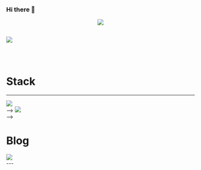 ### Hi there 👋


<!-- 헤더 -->
<div align="center">
  <img src="https://capsule-render.vercel.app/api?type=waving&color=timeGradient&height=300&section=header&text=SsangSoo%20&fontSize=90">
</div>

<br>


  <img src="https://velog.velcdn.com/images/tjdtn4484/post/21c08eef-d5ae-4af6-b896-288c67680900/image.PNG"> <br> 
<!--  Ha~ Ha~ Ha~ <br> -->
</span>
</div>


<br><br>

<!-- 스택 -->
<div align="left">
<h1>Stack</h1> 
<hr>
<!-- 언어 -->
<!--   <img src="https://img.shields.io/badge/HTML5-E34F26?style=for-the-badge&logo=html5&logoColor=white"> -->
<!--   <img src="https://img.shields.io/badge/CSS3-1572B6?style=for-the-badge&logo=css3&logoColor=white"> <br> -->
<!--   <img src="https://img.shields.io/badge/JAVA-1E8CBE?style=for-the-badge&logo=Java&logoColor=white"><br> -->

<!-- 프레임워크 -->

<!--  <img src="https://img.shields.io/badge/Spring-6DB33F?style=for-the-badge&logo=Spring&logoColor=white"> -->
<!--   <img src="https://img.shields.io/badge/SpringBoot-6DB33F?style=for-the-badge&logo=Spring Boot&logoColor=white"> -->
<!--   <img src="https://img.shields.io/badge/Spring Security-6DB33F?style=for-the-badge&logo=Spring Security&logoColor=white">  <br> -->

<!-- JPA -->  <img src="https://img.shields.io/badge/JPA-06AC38?style=for-the-badge&logo=JPA&logoColor=white"> <br> -->
<!-- DB -->   <img src="https://img.shields.io/badge/MySql-4479A1?style=for-the-badge&logo=MySQL&logoColor=white"> <br> -->
<!-- AWS -->  
<!-- <img src="https://img.shields.io/badge/Amazon EC2-FF9900?style=for-the-badge&logo=amazonec2&logoColor=white"> -->
<!-- <img src="https://img.shields.io/badge/Amazon RDS-527FFF?style=for-the-badge&logo=amazonrds&logoColor=white"> -->
<!-- Deploy -->
<!-- <img src="https://img.shields.io/badge/GitHub Actions-2088FF?style=for-the-badge&logo=githubactions&logoColor=white"> <br>
<!-- tool -->
<!--  <img src="https://img.shields.io/badge/Notion-000000?style=for-the-badge&logo=Notion&logoColor=white"> --> 
<!--   <img src="https://img.shields.io/badge/intellijidea-000000?style=for-the-badge&logo=intellijidea&logoColor=white"> <br> -->
</div


<!-- 블로그 -->
<div align="left">
<h1>Blog</h1> 
<a href="https://ssangsu.tistory.com/" target="_blank"><img src="https://img.shields.io/badge/tistory-000000?style=for-the-badge&logo=tistory&logoColor=white"/></a>
</div>
---

 <!-- 깃허브 상태  -->
<!-- <div align="left">
  <img src="https://github-readme-stats.vercel.app/api?username=SsangSoo&show_icons=true&theme=radical">
</div>


